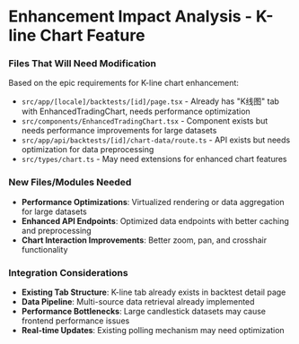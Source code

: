# Enhancement Impact Analysis - K-line Chart Feature

### Files That Will Need Modification

Based on the epic requirements for K-line chart enhancement:

- `src/app/[locale]/backtests/[id]/page.tsx` - Already has "K线图" tab with EnhancedTradingChart, needs performance optimization
- `src/components/EnhancedTradingChart.tsx` - Component exists but needs performance improvements for large datasets
- `src/app/api/backtests/[id]/chart-data/route.ts` - API exists but needs optimization for data preprocessing
- `src/types/chart.ts` - May need extensions for enhanced chart features

### New Files/Modules Needed

- **Performance Optimizations**: Virtualized rendering or data aggregation for large datasets
- **Enhanced API Endpoints**: Optimized data endpoints with better caching and preprocessing
- **Chart Interaction Improvements**: Better zoom, pan, and crosshair functionality

### Integration Considerations

- **Existing Tab Structure**: K-line tab already exists in backtest detail page
- **Data Pipeline**: Multi-source data retrieval already implemented
- **Performance Bottlenecks**: Large candlestick datasets may cause frontend performance issues
- **Real-time Updates**: Existing polling mechanism may need optimization
